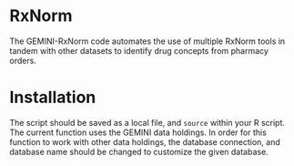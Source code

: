 # RxNorm
The GEMINI-RxNorm code automates the use of multiple RxNorm tools in tandem with other datasets to identify drug concepts from pharmacy orders. 

# Installation

The script should be saved as a local file, and `source` within your R script. The current function uses the GEMINI data holdings. In order for this function to work with other data holdings, the database connection, and database name should be changed to customize the given database. 
